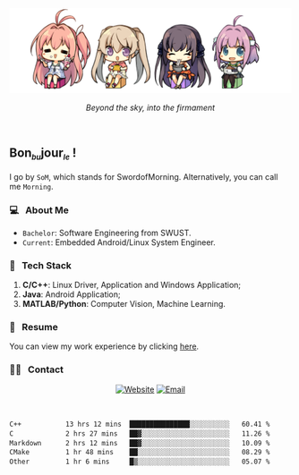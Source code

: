 <img src="./pic/Aokana.png">
<p align="center"><em>Beyond the sky, into the firmament</em></p>

<br/>

## Bon<sub><em><font size=2>bu</font></em></sub>jour<sub><em><font size=2>le</font></em></sub> !

I go by `SoM`, which stands for SwordofMorning. Alternatively, you can call me `Morning`.

### 💻 &nbsp; About Me

- `Bachelor`: Software Engineering from SWUST.
- `Current`: Embedded Android/Linux System Engineer.

### 🔧 &nbsp; Tech Stack

1. **C/C++**: Linux Driver, Application and Windows Application;
2. **Java**: Android Application;
3. **MATLAB/Python**: Computer Vision, Machine Learning.

### 📝 &nbsp; Resume

You can view my work experience by clicking <a href="https://swordofmorning.com/index.php/contact/">here</a>.

### 🤝🏻 &nbsp; Contact

<p align="center">
<a href="https://swordofmorning.com/"><img alt="Website" src="https://img.shields.io/badge/Website-swordofmorning.com-blue?style=flat-square&logo=google-chrome"></a>
<a href="mailto:master@xiaojintao.email
"><img alt="Email" src="https://img.shields.io/badge/Email-master@xiaojintao.email-blue?style=flat-square&logo=gmail"></a>
</p>

<br/>

<!--START_SECTION:waka-->

```txt
C++           13 hrs 12 mins  ███████████████░░░░░░░░░░   60.41 %
C             2 hrs 27 mins   ██▓░░░░░░░░░░░░░░░░░░░░░░   11.26 %
Markdown      2 hrs 12 mins   ██▓░░░░░░░░░░░░░░░░░░░░░░   10.09 %
CMake         1 hr 48 mins    ██░░░░░░░░░░░░░░░░░░░░░░░   08.29 %
Other         1 hr 6 mins     █▒░░░░░░░░░░░░░░░░░░░░░░░   05.07 %
```

<!--END_SECTION:waka-->
